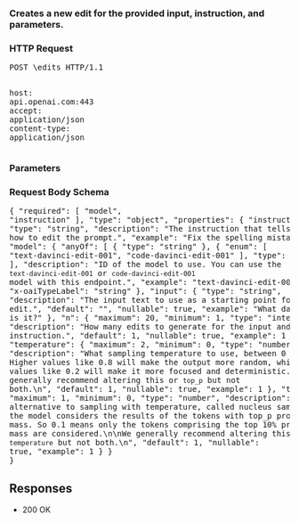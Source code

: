 <!DOCTYPE html><html><head><title>Creates a new edit for the provided input, instruction, and parameters.</title><link rel="stylesheet" href="../OpenApi.css"/><meta charset="utf-8"/><meta name="viewport" content="width=device-width, initial-scale=1"/></head><body><article><section  class="requestOverview"><h1  class="requestSummary">Creates a new edit for the provided input, instruction, and parameters.</h1><p  class="requestDescription"></p></section><section  class="http"><h3>HTTP Request</h3><pre  class="httpExample"><span  class="requestLine">POST</span> <span  class="httpTarget">\edits</span> <span  class="httpVersion">HTTP/1.1</span>
<span  class="headerLine">host</span>: <span  class="headerValue">api.openai.com:443</span>
<span  class="headerLine">accept</span>: <span  class="headerValue">application/json</span>
<span  class="headerLine">content-type</span>: <span  class="headerValue">application/json</span>
</pre></section><dl  class="parameters"><h3>Parameters</h3></dl><section  class="requestContent"><h3>Request Body Schema</h3><pre  class="schema">{
  "required": [
    "model",
    "instruction"
  ],
  "type": "object",
  "properties": {
    "instruction": {
      "type": "string",
      "description": "The instruction that tells the model how to edit the prompt.",
      "example": "Fix the spelling mistakes."
    },
    "model": {
      "anyOf": [
        {
          "type": "string"
        },
        {
          "enum": [
            "text-davinci-edit-001",
            "code-davinci-edit-001"
          ],
          "type": "string"
        }
      ],
      "description": "ID of the model to use. You can use the `text-davinci-edit-001` or `code-davinci-edit-001` model with this endpoint.",
      "example": "text-davinci-edit-001",
      "x-oaiTypeLabel": "string"
    },
    "input": {
      "type": "string",
      "description": "The input text to use as a starting point for the edit.",
      "default": "",
      "nullable": true,
      "example": "What day of the wek is it?"
    },
    "n": {
      "maximum": 20,
      "minimum": 1,
      "type": "integer",
      "description": "How many edits to generate for the input and instruction.",
      "default": 1,
      "nullable": true,
      "example": 1
    },
    "temperature": {
      "maximum": 2,
      "minimum": 0,
      "type": "number",
      "description": "What sampling temperature to use, between 0 and 2. Higher values like 0.8 will make the output more random, while lower values like 0.2 will make it more focused and deterministic.\n\nWe generally recommend altering this or `top_p` but not both.\n",
      "default": 1,
      "nullable": true,
      "example": 1
    },
    "top_p": {
      "maximum": 1,
      "minimum": 0,
      "type": "number",
      "description": "An alternative to sampling with temperature, called nucleus sampling, where the model considers the results of the tokens with top_p probability mass. So 0.1 means only the tokens comprising the top 10% probability mass are considered.\n\nWe generally recommend altering this or `temperature` but not both.\n",
      "default": 1,
      "nullable": true,
      "example": 1
    }
  }
}</pre></section><section  class="responses"><h2>Responses</h2><ul  class="responses"><li  class="response"><span  class="statusLine">200</span> <span  class="statusDescription">OK</span></li></ul></section></article></body></html>